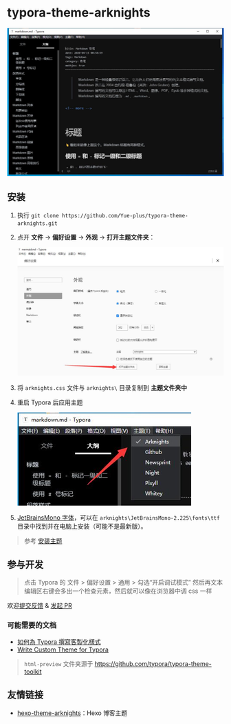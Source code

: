 # typora-theme-arknights

![预览](./img/demo.jpg)

## 安装

1. 执行 `git clone https://github.com/Yue-plus/typora-theme-arknights.git`

2. 点开 **文件** → **偏好设置** -> **外观** → **打开主题文件夹**：

   ![打开主题文件夹](./img/use1.jpg)

3. 将 `arknights.css` 文件与 `arknights\` 目录复制到 **主题文件夹中**

4. 重启 Typora 后应用主题

   ![应用主题](./img/use2.jpg)

5. [JetBrainsMono 字体](https://github.com/JetBrains/JetBrainsMono)，可以在 `arknights\JetBrainsMono-2.225\fonts\ttf` 目录中找到并在电脑上安装（可能不是最新版）。

> 参考 [安装主题](https://theme.typora.io/doc/Install-Theme/)

## 参与开发

> 点击 Typora 的 文件 > 偏好设置 > 通用 > 勾选“开启调试模式”
> 然后再文本编辑区右键会多出一个检查元素，然后就可以像在浏览器中调 css 一样

欢迎[提交反馈](https://github.com/Yue-plus/typora-theme-arknights/issues/new) & [发起 PR](https://github.com/Yue-plus/typora-theme-arknights/pulls)

### 可能需要的文档

- [如何為 Typora 撰寫客製化樣式](https://pjchender.github.io/2018/04/24/note-%E5%A6%82%E4%BD%95%E7%82%BA-typora-%E6%92%B0%E5%AF%AB%E5%AE%A2%E8%A3%BD%E5%8C%96%E6%A8%A3%E5%BC%8F/)
- [Write Custom Theme for Typora](http://theme.typora.io/doc/Write-Custom-Theme/)

> `html-preview` 文件夹源于 <https://github.com/typora/typora-theme-toolkit>

## 友情链接

- [hexo-theme-arknights](https://github.com/Yue-plus/hexo-theme-arknights)：Hexo 博客主题
